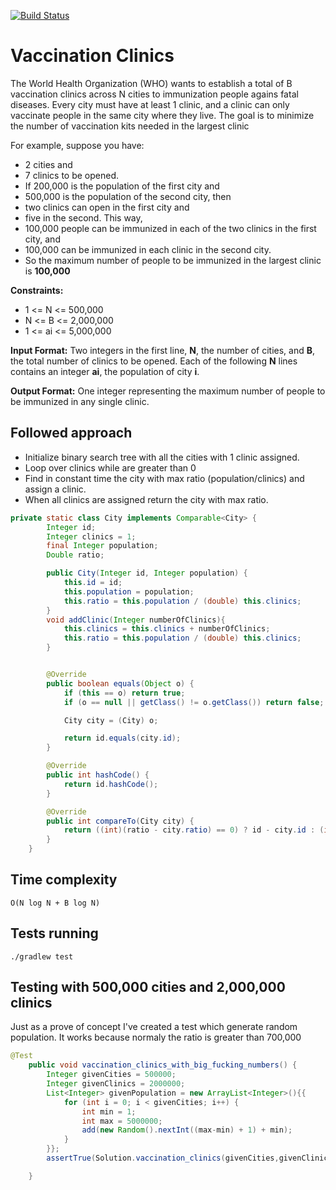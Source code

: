 [![Build Status](https://travis-ci.org/victuxbb/VaccinationClinics.svg?branch=master)](https://travis-ci.org/victuxbb/VaccinationClinics)
# Vaccination Clinics

 The World Health Organization (WHO) wants to establish a total of B vaccination clinics across N cities to immunization people agains fatal diseases.
 Every city must have at least 1 clinic, and a clinic can only vaccinate people in the same city where they live. The goal is to minimize the number of
 vaccination kits needed in the largest clinic

 For example, suppose you have:
 * 2 cities and
 * 7 clinics to be opened.
 * If 200,000 is the population of the first city and
 * 500,000 is the population of the second city, then
 * two clinics can open in the first city and
 * five in the second. This way,
 * 100,000 people can be immunized in each of the two clinics in the first city, and
 * 100,000 can be immunized in each clinic in the second city.
 * So the maximum number of people to be immunized in the largest clinic is **100,000**

 **Constraints:**
 * 1 <= N <= 500,000
 * N <= B <= 2,000,000
 * 1 <= ai <= 5,000,000

 **Input Format:**
 Two integers in the first line, **N**, the number of cities, and **B**, the total number of clinics to be opened.
 Each of the following **N** lines contains an integer **ai**, the population of city **i**.

 **Output Format:**
 One integer representing the maximum number of people to be immunized in any single clinic.


## Followed approach

* Initialize binary search tree with all the cities with 1 clinic assigned.
* Loop over clinics while are greater than 0
* Find in constant time the city with max ratio (population/clinics) and assign a clinic.
* When all clinics are assigned return the city with max ratio.

```java
private static class City implements Comparable<City> {
        Integer id;
        Integer clinics = 1;
        final Integer population;
        Double ratio;

        public City(Integer id, Integer population) {
            this.id = id;
            this.population = population;
            this.ratio = this.population / (double) this.clinics;
        }
        void addClinic(Integer numberOfClinics){
            this.clinics = this.clinics + numberOfClinics;
            this.ratio = this.population / (double) this.clinics;
        }


        @Override
        public boolean equals(Object o) {
            if (this == o) return true;
            if (o == null || getClass() != o.getClass()) return false;

            City city = (City) o;

            return id.equals(city.id);
        }

        @Override
        public int hashCode() {
            return id.hashCode();
        }

        @Override
        public int compareTo(City city) {
            return ((int)(ratio - city.ratio) == 0) ? id - city.id : (int)(ratio - city.ratio);
        }
    }
```

## Time complexity


```
O(N log N + B log N)
```

## Tests running

```
./gradlew test
```


## Testing with 500,000 cities and 2,000,000 clinics



Just as a prove of concept I've created a test which generate random population.
It works because normaly the ratio is greater than 700,000
```java
@Test
    public void vaccination_clinics_with_big_fucking_numbers() {
        Integer givenCities = 500000;
        Integer givenClinics = 2000000;
        List<Integer> givenPopulation = new ArrayList<Integer>(){{
            for (int i = 0; i < givenCities; i++) {
                int min = 1;
                int max = 5000000;
                add(new Random().nextInt((max-min) + 1) + min);
            }
        }};
        assertTrue(Solution.vaccination_clinics(givenCities,givenClinics,givenPopulation) > 700000);

    }
```